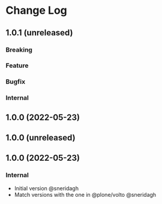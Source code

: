 # Change Log

## 1.0.1 (unreleased)

### Breaking

### Feature

### Bugfix

### Internal

## 1.0.0 (2022-05-23)
## 1.0.0 (unreleased)
## 1.0.0 (2022-05-23)

### Internal

- Initial version @sneridagh
- Match versions with the one in @plone/volto @sneridagh
